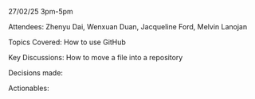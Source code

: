 27/02/25 3pm-5pm

Attendees: 
	Zhenyu Dai, Wenxuan Duan, Jacqueline Ford, Melvin Lanojan

Topics Covered:
	How to use GitHub

Key Discussions:
	How to move a file into a repository

Decisions made:

Actionables:
	
